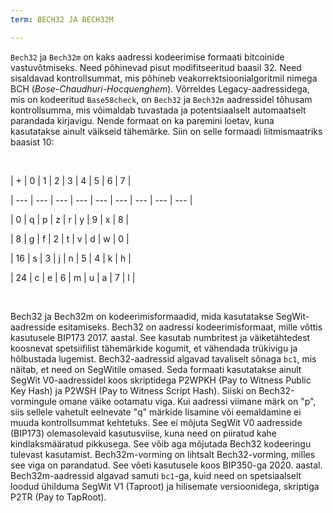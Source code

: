 ```yaml
---
term: BECH32 JA BECH32M

---
```

`Bech32` ja `Bech32m` on kaks aadressi kodeerimise formaati bitcoinide vastuvõtmiseks. Need põhinevad pisut modifitseeritud baasil 32. Need sisaldavad kontrollsummat, mis põhineb veakorrektsioonialgoritmil nimega BCH (*Bose-Chaudhuri-Hocquenghem*). Võrreldes Legacy-aadressidega, mis on kodeeritud `Base58check`, on `Bech32` ja `Bech32m` aadressidel tõhusam kontrollsumma, mis võimaldab tuvastada ja potentsiaalselt automaatselt parandada kirjavigu. Nende formaat on ka paremini loetav, kuna kasutatakse ainult väikseid tähemärke. Siin on selle formaadi liitmismaatriks baasist 10:

&nbsp;

| + | 0 | 1 | 2 | 3 | 4 | 5 | 6 | 7 |

| --- | --- | --- | --- | --- | --- | --- | --- | --- |

| 0 | q | p | z | r | y | 9 | x | 8 |

| 8 | g | f | 2 | t | v | d | w | 0 |

| 16 | s | 3 | j | n | 5 | 4 | k | h |

| 24 | c | e | 6 | m | u | a | 7 | l |

&nbsp;

Bech32 ja Bech32m on kodeerimisformaadid, mida kasutatakse SegWit-aadresside esitamiseks. Bech32 on aadressi kodeerimisformaat, mille võttis kasutusele BIP173 2017. aastal. See kasutab numbritest ja väiketähtedest koosnevat spetsiifilist tähemärkide kogumit, et vähendada trükivigu ja hõlbustada lugemist. Bech32-aadressid algavad tavaliselt sõnaga `bc1`, mis näitab, et need on SegWitile omased. Seda formaati kasutatakse ainult SegWit V0-aadressidel koos skriptidega P2WPKH (Pay to Witness Public Key Hash) ja P2WSH (Pay to Witness Script Hash). Siiski on Bech32-vormingule omane väike ootamatu viga. Kui aadressi viimane märk on "p", siis sellele vahetult eelnevate "q" märkide lisamine või eemaldamine ei muuda kontrollsummat kehtetuks. See ei mõjuta SegWit V0 aadresside (BIP173) olemasolevaid kasutusviise, kuna need on piiratud kahe kindlaksmääratud pikkusega. See võib aga mõjutada Bech32 kodeeringu tulevast kasutamist. Bech32m-vorming on lihtsalt Bech32-vorming, milles see viga on parandatud. See võeti kasutusele koos BIP350-ga 2020. aastal. Bech32m-aadressid algavad samuti `bc1`-ga, kuid need on spetsiaalselt loodud ühilduma SegWit V1 (Taproot) ja hilisemate versioonidega, skriptiga P2TR (Pay to TapRoot).
